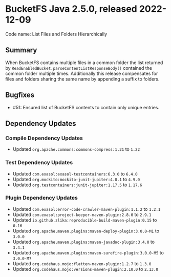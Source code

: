 # BucketFS Java 2.5.0, released 2022-12-09

Code name: List Files and Folders Hierarchically

## Summary

When BucketFS contains multiple files in a common folder the list returned by `ReadEnabledBucket.parseContentListResponseBody()` contained the common folder multiple times. Additionally this release compensates for files and folders sharing the same name by appending a suffix to folders.

## Bugfixes

* #51: Ensured list of BucketFS contents to contain only unique entries.

## Dependency Updates

### Compile Dependency Updates

* Updated `org.apache.commons:commons-compress:1.21` to `1.22`

### Test Dependency Updates

* Updated `com.exasol:exasol-testcontainers:6.3.0` to `6.4.0`
* Updated `org.mockito:mockito-junit-jupiter:4.8.1` to `4.9.0`
* Updated `org.testcontainers:junit-jupiter:1.17.5` to `1.17.6`

### Plugin Dependency Updates

* Updated `com.exasol:error-code-crawler-maven-plugin:1.1.2` to `1.2.1`
* Updated `com.exasol:project-keeper-maven-plugin:2.8.0` to `2.9.1`
* Updated `io.github.zlika:reproducible-build-maven-plugin:0.15` to `0.16`
* Updated `org.apache.maven.plugins:maven-deploy-plugin:3.0.0-M1` to `3.0.0`
* Updated `org.apache.maven.plugins:maven-javadoc-plugin:3.4.0` to `3.4.1`
* Updated `org.apache.maven.plugins:maven-surefire-plugin:3.0.0-M5` to `3.0.0-M7`
* Updated `org.codehaus.mojo:flatten-maven-plugin:1.2.7` to `1.3.0`
* Updated `org.codehaus.mojo:versions-maven-plugin:2.10.0` to `2.13.0`
